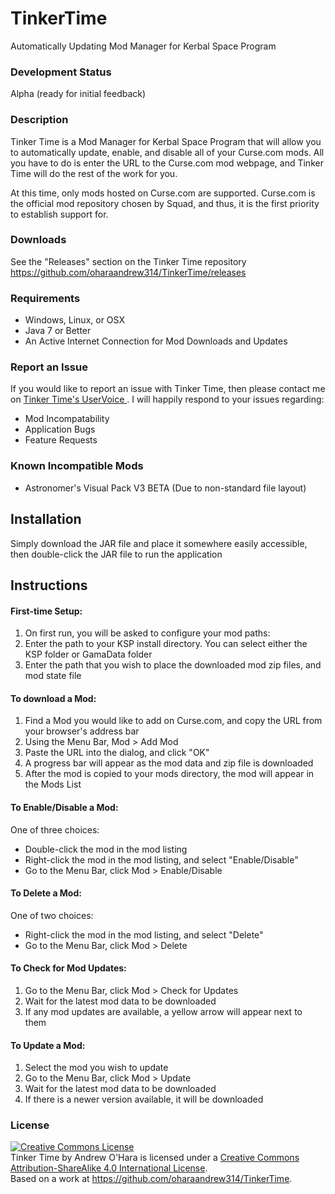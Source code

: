 TinkerTime
==========

Automatically Updating Mod Manager for Kerbal Space Program
 
### Development Status
Alpha (ready for initial feedback)

### Description
Tinker Time is a Mod Manager for Kerbal Space Program that will allow you to automatically update, enable, and disable all of your Curse.com mods.  All you have to do is enter the URL to the Curse.com mod webpage, and Tinker Time will do the rest of the work for you.

At this time, only mods hosted on Curse.com are supported.  Curse.com is the official mod repository chosen by Squad, and thus, it is the first priority to establish support for.

### Downloads
See the "Releases" section on the Tinker Time repository
https://github.com/oharaandrew314/TinkerTime/releases

### Requirements
- Windows, Linux, or OSX
- Java 7 or Better
- An Active Internet Connection for Mod Downloads and Updates


### Report an Issue
If you would like to report an issue with Tinker Time, then please contact me on <a href="http://tinkertime.uservoice.com/">Tinker Time's UserVoice </a>.  I will happily respond to your issues regarding:
- Mod Incompatability
- Application Bugs
- Feature Requests


### Known Incompatible Mods
- Astronomer's Visual Pack V3 BETA (Due to non-standard file layout)


## Installation
Simply download the JAR file and place it somewhere easily accessible, then
double-click the JAR file to run the application

## Instructions

#### First-time Setup:

1. On first run, you will be asked to configure your mod paths:
2. Enter the path to your KSP install directory.  You can select either the KSP folder or GamaData folder
3. Enter the path that you wish to place the downloaded mod zip files, and mod state file


#### To download a Mod:

1. Find a Mod you would like to add on Curse.com, and copy the URL from your browser's address bar
2. Using the Menu Bar, Mod > Add Mod
3. Paste the URL into the dialog, and click "OK"
4. A progress bar will appear as the mod data and zip file is downloaded
5. After the mod is copied to your mods directory, the mod will appear in the Mods List

#### To Enable/Disable a Mod:
One of three choices:

- Double-click the mod in the mod listing
- Right-click the mod in the mod listing, and select "Enable/Disable"
- Go to the Menu Bar, click Mod > Enable/Disable


#### To Delete a Mod:
One of two choices:

- Right-click the mod in the mod listing, and select "Delete"
- Go to the Menu Bar, click Mod > Delete


#### To Check for Mod Updates:

1. Go to the Menu Bar, click Mod > Check for Updates
2. Wait for the latest mod data to be downloaded
3. If any mod updates are available, a yellow arrow will appear next to them


#### To Update a Mod:

1. Select the mod you wish to update
2. Go to the Menu Bar, click Mod > Update
3. Wait for the latest mod data to be downloaded
4. If there is a newer version available, it will be downloaded
 
### License
<a rel="license" href="http://creativecommons.org/licenses/by-sa/4.0/"><img alt="Creative Commons License" style="border-width:0" src="https://i.creativecommons.org/l/by-sa/4.0/88x31.png" /></a><br /><span xmlns:dct="http://purl.org/dc/terms/" href="http://purl.org/dc/dcmitype/InteractiveResource" property="dct:title" rel="dct:type">Tinker Time</span> by <span xmlns:cc="http://creativecommons.org/ns#" property="cc:attributionName">Andrew O'Hara</span> is licensed under a <a rel="license" href="http://creativecommons.org/licenses/by-sa/4.0/">Creative Commons Attribution-ShareAlike 4.0 International License</a>.<br />Based on a work at <a xmlns:dct="http://purl.org/dc/terms/" href="https://github.com/oharaandrew314/TinkerTime" rel="dct:source">https://github.com/oharaandrew314/TinkerTime</a>.
